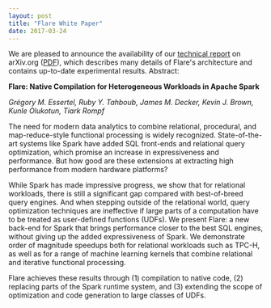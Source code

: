 ```yaml
---
layout: post
title: "Flare White Paper"
date: 2017-03-24
---
```


We are pleased to announce the availability of our [technical report](https://arxiv.org/abs/1703.08219) on arXiv.org ([PDF](https://arxiv.org/pdf/1703.08219)), which describes many details of Flare's architecture and contains up-to-date experimental results. Abstract:

**Flare: Native Compilation for Heterogeneous Workloads in Apache Spark**

_Grégory M. Essertel, Ruby Y. Tahboub, James M. Decker, Kevin J. Brown, Kunle Olukotun, Tiark Rompf_

The need for modern data analytics to combine relational, procedural, and map-reduce-style functional processing is widely recognized. State-of-the-art systems like Spark have added SQL front-ends and relational query optimization, which promise an increase in expressiveness and performance. But how good are these extensions at extracting high performance from modern hardware platforms? 

While Spark has made impressive progress, we show that for relational workloads, there is still a significant gap compared with best-of-breed query engines. And when stepping outside of the relational world, query optimization techniques are ineffective if large parts of a computation have to be treated as user-defined functions (UDFs). 
We present Flare: a new back-end for Spark that brings performance closer to the best SQL engines, without giving up the added expressiveness of Spark. We demonstrate order of magnitude speedups both for relational workloads such as TPC-H, as well as for a range of machine learning kernels that combine relational and iterative functional processing. 

Flare achieves these results through (1) compilation to native code, (2) replacing parts of the Spark runtime system, and (3) extending the scope of optimization and code generation to large classes of UDFs.
